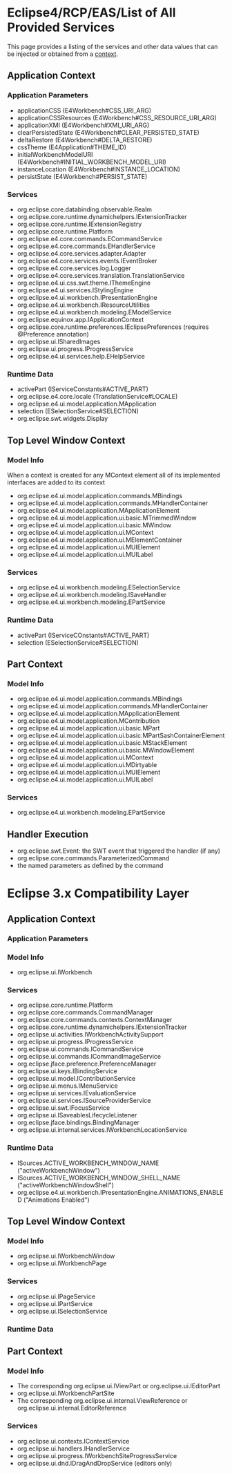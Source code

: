 Eclipse4/RCP/EAS/List of All Provided Services
==============================================

This page provides a listing of the services and other data values that can be injected or obtained from a [context](Eclipse4_RCP_Contexts.md).


Application Context
-------------------

### Application Parameters

*   applicationCSS (E4Workbench#CSS\_URI\_ARG)
*   applicationCSSResources (E4Workbench#CSS\_RESOURCE\_URI_ARG)
*   applicationXMI (E4Workbench#XMI\_URI\_ARG)
*   clearPersistedState (E4Workbench#CLEAR\_PERSISTED\_STATE)
*   deltaRestore (E4Workbench#DELTA_RESTORE)
*   cssTheme (E4Application#THEME_ID)
*   initialWorkbenchModelURI (E4Workbench#INITIAL\_WORKBENCH\_MODEL_URI)
*   instanceLocation (E4Workbench#INSTANCE_LOCATION)
*   persistState (E4Workbench#PERSIST_STATE)

### Services

*   org.eclipse.core.databinding.observable.Realm
*   org.eclipse.core.runtime.dynamichelpers.IExtensionTracker
*   org.eclipse.core.runtime.IExtensionRegistry
*   org.eclipse.core.runtime.Platform
*   org.eclipse.e4.core.commands.ECommandService
*   org.eclipse.e4.core.commands.EHandlerService
*   org.eclipse.e4.core.services.adapter.Adapter
*   org.eclipse.e4.core.services.events.IEventBroker
*   org.eclipse.e4.core.services.log.Logger
*   org.eclipse.e4.core.services.translation.TranslationService
*   org.eclipse.e4.ui.css.swt.theme.IThemeEngine
*   org.eclipse.e4.ui.services.IStylingEngine
*   org.eclipse.e4.ui.workbench.IPresentationEngine
*   org.eclipse.e4.ui.workbench.IResourceUtilities
*   org.eclipse.e4.ui.workbench.modeling.EModelService
*   org.eclipse.equinox.app.IApplicationContext
*   org.eclipse.core.runtime.preferences.IEclipsePreferences (requires @Preference annotation)
*   org.eclipse.ui.ISharedImages
*   org.eclipse.ui.progress.IProgressService
*   org.eclipse.e4.ui.services.help.EHelpService

### Runtime Data

*   activePart (IServiceConstants#ACTIVE_PART)
*   org.eclipse.e4.core.locale (TranslationService#LOCALE)
*   org.eclipse.e4.ui.model.application.MApplication
*   selection (ESelectionService#SELECTION)
*   org.eclipse.swt.widgets.Display

Top Level Window Context
------------------------

### Model Info

When a context is created for any MContext element all of its implemented interfaces are added to its context

*   org.eclipse.e4.ui.model.application.commands.MBindings
*   org.eclipse.e4.ui.model.application.commands.MHandlerContainer
*   org.eclipse.e4.ui.model.application.MApplicationElement
*   org.eclipse.e4.ui.model.application.ui.basic.MTrimmedWindow
*   org.eclipse.e4.ui.model.application.ui.basic.MWindow
*   org.eclipse.e4.ui.model.application.ui.MContext
*   org.eclipse.e4.ui.model.application.ui.MElementContainer
*   org.eclipse.e4.ui.model.application.ui.MUIElement
*   org.eclipse.e4.ui.model.application.ui.MUILabel

### Services

*   org.eclipse.e4.ui.workbench.modeling.ESelectionService
*   org.eclipse.e4.ui.workbench.modeling.ISaveHandler
*   org.eclipse.e4.ui.workbench.modeling.EPartService

### Runtime Data

*   activePart (IServiceCOnstants#ACTIVE_PART)
*   selection (ESelectionService#SELECTION)

Part Context
------------

### Model Info

*   org.eclipse.e4.ui.model.application.commands.MBindings
*   org.eclipse.e4.ui.model.application.commands.MHandlerContainer
*   org.eclipse.e4.ui.model.application.MApplicationElement
*   org.eclipse.e4.ui.model.application.MContribution
*   org.eclipse.e4.ui.model.application.ui.basic.MPart
*   org.eclipse.e4.ui.model.application.ui.basic.MPartSashContainerElement
*   org.eclipse.e4.ui.model.application.ui.basic.MStackElement
*   org.eclipse.e4.ui.model.application.ui.basic.MWindowElement
*   org.eclipse.e4.ui.model.application.ui.MContext
*   org.eclipse.e4.ui.model.application.ui.MDirtyable
*   org.eclipse.e4.ui.model.application.ui.MUIElement
*   org.eclipse.e4.ui.model.application.ui.MUILabel

### Services

*   org.eclipse.e4.ui.workbench.modeling.EPartService

Handler Execution
-----------------

*   org.eclipse.swt.Event: the SWT event that triggered the handler (if any)
*   org.eclipse.core.commands.ParameterizedCommand
*   the named parameters as defined by the command

  

Eclipse 3.x Compatibility Layer
===============================

Application Context
-------------------

### Application Parameters

### Model Info

*   org.eclipse.ui.IWorkbench

### Services

*   org.eclipse.core.runtime.Platform
*   org.eclipse.core.commands.CommandManager
*   org.eclipse.core.commands.contexts.ContextManager
*   org.eclipse.core.runtime.dynamichelpers.IExtensionTracker
*   org.eclipse.ui.activities.IWorkbenchActivitySupport
*   org.eclipse.ui.progress.IProgressService
*   org.eclipse.ui.commands.ICommandService
*   org.eclipse.ui.commands.ICommandImageService
*   org.eclipse.jface.preference.PreferenceManager
*   org.eclipse.ui.keys.IBindingService
*   org.eclipse.ui.model.IContributionService
*   org.eclipse.ui.menus.IMenuService
*   org.eclipse.ui.services.IEvaluationService
*   org.eclipse.ui.services.ISourceProviderService
*   org.eclipse.ui.swt.IFocusService
*   org.eclipse.ui.ISaveablesLifecycleListener
*   org.eclipse.jface.bindings.BindingManager
*   org.eclipse.ui.internal.services.IWorkbenchLocationService

  

### Runtime Data

*   ISources.ACTIVE\_WORKBENCH\_WINDOW_NAME ("activeWorkbenchWindow")
*   ISources.ACTIVE\_WORKBENCH\_WINDOW\_SHELL\_NAME ("activeWorkbenchWindowShell")
*   org.eclipse.e4.ui.workbench.IPresentationEngine.ANIMATIONS_ENABLED ("Animations Enabled")

Top Level Window Context
------------------------

### Model Info

*   org.eclipse.ui.IWorkbenchWindow
*   org.eclipse.ui.IWorkbenchPage

### Services

*   org.eclipse.ui.IPageService
*   org.eclipse.ui.IPartService
*   org.eclipse.ui.ISelectionService

### Runtime Data

Part Context
------------

### Model Info

*   The corresponding org.eclipse.ui.IViewPart or org.eclipse.ui.IEditorPart
*   org.eclipse.ui.IWorkbenchPartSite
*   The corresponding org.eclipse.ui.internal.ViewReference or org.eclipse.ui.internal.EditorReference

### Services

*   org.eclipse.ui.contexts.IContextService
*   org.eclipse.ui.handlers.IHandlerService
*   org.eclipse.ui.progress.IWorkbenchSiteProgressService
*   org.eclipse.ui.dnd.IDragAndDropService (editors only)

